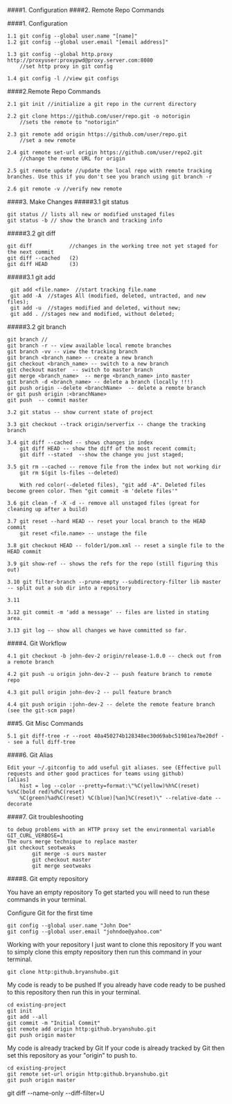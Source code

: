 ####1. Configuration
####2. Remote Repo Commands

####1. Configuration
```
1.1 git config --global user.name "[name]"
1.2 git config --global user.email "[email address]"
```
```
1.3 git config --global http.proxy http://proxyuser:proxypwd@proxy.server.com:8080 
    //set http proxy in git config
```
```
1.4 git config -l //view git configs
```

####2.Remote Repo Commands
```
2.1 git init //initialize a git repo in the current directory
```
```
2.2 git clone https://github.com/user/repo.git -o notorigin 
    //sets the remote to "notorigin"
```
```
2.3 git remote add origin https://github.com/user/repo.git 
    //set a new remote
```
```
2.4 git remote set-url origin https://github.com/user/repo2.git 
    //change the remote URL for origin
```
```
2.5 git remote update //update the local repo with remote tracking branches. Use this if you don't see you branch using git branch -r
```
```
2.6 git remote -v //verify new remote
```

####3. Make Changes
#####3.1 git status
```
git status // lists all new or modified unstaged files
git status -b // show the branch and tracking info
```
#####3.2 git diff
```
git diff            //changes in the working tree not yet staged for the next commit
git diff --cached   (2)
git diff HEAD       (3)
```
#####3.1 git add
```
 git add <file.name>  //start tracking file.name
 git add -A  //stages All (modified, deleted, untracted, and new files);
 git add -u  //stages modified and deleted, without new;
 git add . //stages new and modified, without deleted;
```

#####3.2 git branch
```
git branch // 
git branch -r -- view available local remote branches
git branch -vv -- view the tracking branch
git branch <branch_name> -- create a new branch
git checkout <branch_name> -- switch to a new branch
git checkout master  -- switch to master branch
git merge <branch_name>  -- merge <branch_name> into master
git branch -d <branch_name> -- delete a branch (locally !!!)
git push origin --delete <branchName>  -- delete a remote branch
or git push origin :<branchName>
git push  -- commit master
```

```
3.2 git status -- show current state of project
```
```
3.3 git checkout --track origin/serverfix -- change the tracking branch
```
```
3.4 git diff --cached -- shows changes in index
    git diff HEAD -- show the diff of the most recent commit;
    git diff --stated  --show the change you just staged;
```
```
3.5 git rm --cached -- remove file from the index but not working dir
    git rm $(git ls-files --deleted)
    
    With red color(--deleted files), "git add -A". Deleted files become green color. Then "git commit -m 'delete files'"
```
```
3.6 git clean -f -X -d -- remove all unstaged files (great for cleaning up after a build)
```

```
3.7 git reset --hard HEAD -- reset your local branch to the HEAD commit
    git reset <file.name> -- unstage the file
```
```
3.8 git checkout HEAD -- folder1/pom.xml -- reset a single file to the HEAD commit
```
```
3.9 git show-ref -- shows the refs for the repo (still figuring this out)
```

```
3.10 git filter-branch --prune-empty --subdirectory-filter lib master -- split out a sub dir into a repository
```

```
3.11 
```

```
3.12 git commit -m 'add a message' -- files are listed in stating area.
```

```
3.13 git log -- show all changes we have committed so far.
```

####4. Git Workflow
```
4.1 git checkout -b john-dev-2 origin/release-1.0.0 -- check out from a remote branch
```

```
4.2 git push -u origin john-dev-2 -- push feature branch to remote repo
```

```
4.3 git pull origin john-dev-2 -- pull feature branch
```

```
4.4 git push origin :john-dev-2 -- delete the remote feature branch (see the git-scm page)
```

###5. Git Misc Commands
```
5.1 git diff-tree -r --root 40a450274b128348ec30d69abc51981ea7be20df -- see a full diff-tree
```

####6. Git Alias
```
Edit your ~/.gitconfig to add useful git aliases. see (Effective pull requests and other good practices for teams using github)
[alias]
    hist = log --color --pretty=format:\"%C(yellow)%h%C(reset) %s%C(bold red)%d%C(reset) 
    %C(green)%ad%C(reset) %C(blue)[%an]%C(reset)\" --relative-date --decorate
```

####7. Git troubleshooting
```
to debug problems with an HTTP proxy set the environmental variable GIT_CURL_VERBOSE=1
The ours merge technique to replace master
git checkout seotweaks
        git merge -s ours master  
        git checkout master  
        git merge seotweaks
```

####8. Git empty repository

You have an empty repository
To get started you will need to run these commands in your terminal.

Configure Git for the first time
```
git config --global user.name "John Doe"
git config --global user.email "johndoe@yahoo.com"
```
Working with your repository
I just want to clone this repository
If you want to simply clone this empty repository then run this command in your terminal.
```
git clone http:github.bryanshubo.git
```
My code is ready to be pushed
If you already have code ready to be pushed to this repository then run this in your terminal.
```
cd existing-project
git init
git add --all
git commit -m "Initial Commit"
git remote add origin http:github.bryanshubo.git
git push origin master
```

My code is already tracked by Git
If your code is already tracked by Git then set this repository as your "origin" to push to.
```
cd existing-project
git remote set-url origin http:github.bryanshubo.git
git push origin master
```
git diff --name-only --diff-filter=U
